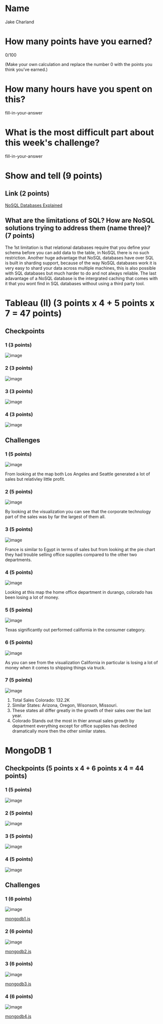 # Name

Jake Charland 

# How many points have you earned?

0/100

(Make your own calculation and replace the number 0 with the points you think you've earned.)

# How many hours have you spent on this?

fill-in-your-answer

# What is the most difficult part about this week's challenge?

fill-in-your-answer

# Show and tell (9 points)

## Link (2 points)

[NoSQL Databases Explained](http://www.mongodb.com/nosql-explained)

## What are the limitations of SQL? How are NoSQL solutions trying to address them (name three)? (7 points)

The 1st limitation is that relational databases require that you define your schema before you can add data to the table, in NoSQL there is no such restriction. Another huge advantage that NoSQL databases have over SQL is built in sharding support, because of the way NoSQL databases work it is very easy to shard your data across multiple machines, this is also possible with SQL databases but much harder to do and not always reliable. The last adavantage of a NoSQL database is the intergrated caching that comes with it that you wont find in SQL databases without using a third party tool.

# Tableau (II) (3 points x 4 + 5 points x 7 = 47 points)

## Checkpoints

### 1 (3 points)

![image](cp1.png?raw=true)

### 2 (3 points)

![image](cp2.png?raw=true)

### 3 (3 points)

![image](cp3.png?raw=true)

### 4 (3 points)

![image](cp4.png?raw=true)

## Challenges

### 1 (5 points)

![image](challenge1.png?raw=true)

From looking at the map both Los Angeles and Seattle generated a lot of sales but relativley little profit.

### 2 (5 points)

![image](challenge2.png?raw=true)

By looking at the visualization you can see that the corporate technology part of the sales was by far the largest of them all.

### 3 (5 points)

![image](challenge3.png?raw=true)

France is similar to Egypt in terms of sales but from looking at the pie chart they had trouble selling office supplies compared to the 
other two departments.

### 4 (5 points)

![image](challenge4.png?raw=true)

Looking at this map the home office department in durango, colorado has been losing a lot of money.

### 5 (5 points)

![image](challenge5.png?raw=true)

Texas significantly out performed california in the consumer category.

### 6 (5 points)

![image](challenge6.png?raw=true)

As you can see from the visualization California in particular is losing a lot of money when it comes to shipping things via truck.

### 7 (5 points)

![image](challenge7.png?raw=true)

1. Total Sales Colorado: 132.2K
2. Similar States: Arizona, Oregon, Wisonson, Missouri.
3. These states all differ greatly in the growth of their sales over the last year.
4. Colorado Stands out the most in thier annual sales growth by department everything except for office supplies has declined dramatically more then the other similar states.


# MongoDB 1

## Checkpoints (5 points x 4 + 6 points x 4 = 44  points)

### 1 (5 points)

![image](mongocp1.png?raw=true)

### 2 (5 points)

![image](mongocp2.png?raw=true)

### 3 (5 points)

![image](mongocp3.png?raw=true)

### 4 (5 points)

![image](mongocp4.png?raw=true)

## Challenges


### 1 (6 points)

![image](mongochallenge1.png?raw=true)

[mongodb1.js](mongodb1.js)

### 2 (6 points)

![image](mongochallenge2.png?raw=true)

[mongodb2.js](mongodb2.js)

### 3 (6 points)

![image](mongochallenge3.png?raw=true)

[mongodb3.js](mongodb3.js)

### 4 (6 points)

![image](mongochallenge4.png?raw=true)

[mongodb4.js](mongodb4.js)
